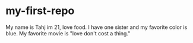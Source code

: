 # my-first-repo
My name is Tahj im 21, love food. I have one sister and my favorite color is blue. My favorite movie is "love don't cost a thing."
